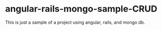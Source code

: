 # angular-rails-mongo-sample-CRUD
 This is just a sample of a project using angular, rails, and mongo db.
